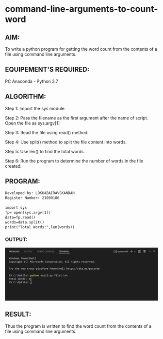 # command-line-arguments-to-count-word
## AIM:
To write a python program for getting the word count from the contents of a file using command line arguments.
## EQUIPEMENT'S REQUIRED: 
PC
Anaconda - Python 3.7
## ALGORITHM: 
Step 1: Import the sys module.

Step 2: Pass the filename as the first argument after the name of script. Open the file as sys.argv[1]

Step 3: Read the file using read() method.

Step 4: Use split() method to split the file content into words.

Step 5: Use len() to find the total words.

Step 6: Run the program to determine the number of words in the file created.

## PROGRAM:
~~~
Developed by: LOKHABAIRAVSKANDAN
Register Number: 21000106

import sys
fp= open(sys.argv[1])
data=fp.read()
words=data.split()
print("Total Words:",len(words))
~~~

### OUTPUT:
![](out12.png)


## RESULT:
Thus the program is written to find the word count from the contents of a file using command line arguments.
